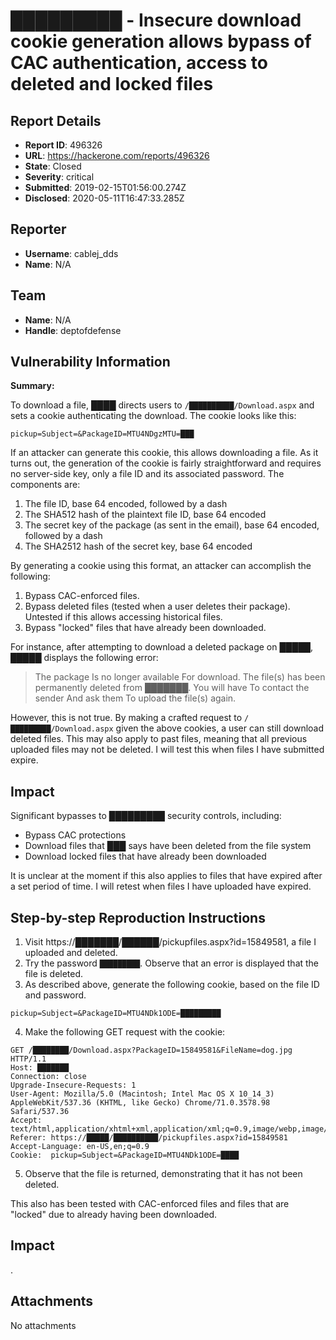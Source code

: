 # █████████ - Insecure download cookie generation allows bypass of CAC authentication, access to deleted and locked files

## Report Details
- **Report ID**: 496326
- **URL**: https://hackerone.com/reports/496326
- **State**: Closed
- **Severity**: critical
- **Submitted**: 2019-02-15T01:56:00.274Z
- **Disclosed**: 2020-05-11T16:47:33.285Z

## Reporter
- **Username**: cablej_dds
- **Name**: N/A

## Team
- **Name**: N/A
- **Handle**: deptofdefense

## Vulnerability Information
**Summary:**

To download a file, ████ directs users to `/██████████/Download.aspx` and sets a cookie authenticating the download. The cookie looks like this:

```
pickup=Subject=&PackageID=MTU4NDgzMTU=███
```

If an attacker can generate this cookie, this allows downloading a file. As it turns out, the generation of the cookie is fairly straightforward and requires no server-side key, only a file ID and its associated password. The components are:

1. The file ID, base 64 encoded, followed by a dash
2. The SHA512 hash of the plaintext file ID, base 64 encoded
3. The secret key of the package (as sent in the email), base 64 encoded, followed by a dash
4. The SHA2512 hash of the secret key, base 64 encoded

By generating a cookie using this format, an attacker can accomplish the following:

1. Bypass CAC-enforced files.
2. Bypass deleted files (tested when a user deletes their package). Untested if this allows accessing historical files.
3. Bypass "locked" files that have already been downloaded.

For instance, after attempting to download a deleted package on █████, █████ displays the following error:

> The package Is no longer available For download. The file(s) has been permanently deleted from ███████. You will have To contact the sender And ask them To upload the file(s) again. 

However, this is not true. By making a crafted request to `/█████████/Download.aspx` given the above cookies, a user can still download deleted files. This may also apply to past files, meaning that all previous uploaded files may not be deleted. I will test this when files I have submitted expire.

## Impact

Significant bypasses to █████████ security controls, including:

- Bypass CAC protections
- Download files that ███ says have been deleted from the file system
- Download locked files that have already been downloaded

It is unclear at the moment if this also applies to files that have expired after a set period of time. I will retest when files I have uploaded have expired.

## Step-by-step Reproduction Instructions

1. Visit https://███████/██████/pickupfiles.aspx?id=15849581, a file I uploaded and deleted.
2. Try the password `█████████`. Observe that an error is displayed that the file is deleted.
3. As described above, generate the following cookie, based on the file ID and password.

```
pickup=Subject=&PackageID=MTU4NDk1ODE=█████████
```

4. Make the following GET request with the cookie:

```
GET /████████/Download.aspx?PackageID=15849581&FileName=dog.jpg HTTP/1.1
Host: ███████
Connection: close
Upgrade-Insecure-Requests: 1
User-Agent: Mozilla/5.0 (Macintosh; Intel Mac OS X 10_14_3) AppleWebKit/537.36 (KHTML, like Gecko) Chrome/71.0.3578.98 Safari/537.36
Accept: text/html,application/xhtml+xml,application/xml;q=0.9,image/webp,image/apng,*/*;q=0.8
Referer: https://█████/██████████/pickupfiles.aspx?id=15849581
Accept-Language: en-US,en;q=0.9
Cookie:  pickup=Subject=&PackageID=MTU4NDk1ODE=████

```

5. Observe that the file is returned, demonstrating that it has not been deleted.

This also has been tested with CAC-enforced files and files that are "locked" due to already having been downloaded.

## Impact

.

## Attachments
No attachments
